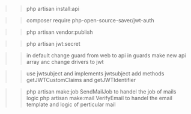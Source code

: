<!-- APi install -->
>> php artisan install:api

<!-- Jwt install -->
>> composer require php-open-source-saver/jwt-auth

<!-- vendore publish -->
>> php artisan vendor:publish

<!-- generate secret  -->
>> php artisan jwt:secret


<!-- config/auth -->
>> in default change guard from web to api
>> in guards make new api array anc change drivers to jwt

<!-- user model -->
>> use jwtsubject and implements jwtsubject
>> add methods getJWTCustomClaims and getJWTIdentifier


<!-- Mails -->
>> php artisan make:job SendMailJob  to handel the job of mails logic
>> php artisan make:mail VerifyEmail to handel the email template and logic of perticular mail
 
 
